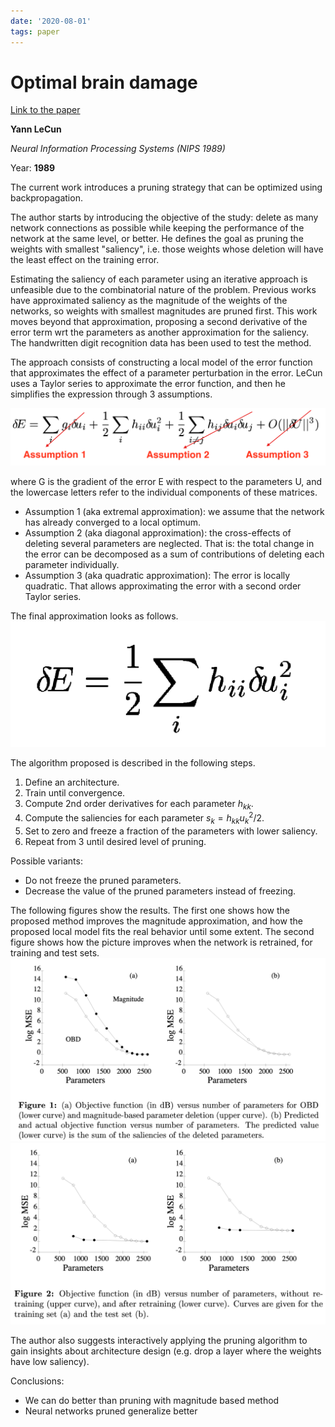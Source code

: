 ```yaml
---
date: '2020-08-01'
tags: paper
---
```

# Optimal brain damage

[Link to the paper](http://papers.nips.cc/paper/250-optimal-brain-damage)

**Yann LeCun**

*Neural Information Processing Systems (NIPS 1989)*

Year: **1989**

The current work introduces a pruning strategy that can be optimized using backpropagation.

The author starts by introducing the objective of the study: delete as many network connections as possible while keeping the performance of the network at the same level, or better. He defines the goal as pruning the weights with smallest "saliency", i.e. those weights whose deletion will have the least effect on the training error.

Estimating the saliency of each parameter using an iterative approach is unfeasible due to the combinatorial nature of the problem. Previous works have approximated saliency as the magnitude of the weights of the networks, so weights with smallest magnitudes are pruned first. This work moves beyond that approximation, proposing a second derivative of the error term wrt the parameters as another approximation for the saliency. The handwritten digit recognition data has been used to test the method.

The approach consists of constructing a local model of the error function that approximates the effect of a parameter perturbation in the error. LeCun uses a Taylor series to approximate the error function, and then he simplifies the expression through 3 assumptions.

![](assets/lecun1989/obd-assumptions.png)

where G is the gradient of the error E with respect to the parameters U, and the lowercase letters refer to the individual components of these matrices.

- Assumption 1 (aka extremal approximation): we assume that the network has already converged to a local optimum.
- Assumption 2 (aka diagonal approximation): the cross-effects of deleting several parameters are neglected. That is: the total change in the error can be decomposed as a sum of contributions of deleting each parameter individually.
- Assumption 3 (aka quadratic approximation): The error is locally quadratic. That allows approximating the error with a second order Taylor series.

The final approximation looks as follows.
![](assets/lecun1989/obd-approx.png)

The algorithm proposed is described in the following steps.

1. Define an architecture.
2. Train until convergence.
3. Compute 2nd order derivatives for each parameter $h_{kk}$.
4. Compute the saliencies for each parameter $s_k = h_{kk}u_k^2/2$.
5. Set to zero and freeze a fraction of the parameters with lower saliency.
6. Repeat from 3 until desired level of pruning.

Possible variants:
- Do not freeze the pruned parameters.
- Decrease the value of the pruned parameters instead of freezing.

The following figures show the results. The first one shows how the proposed method improves the magnitude approximation, and how the proposed local model fits the real behavior until some extent. The second figure shows how the picture improves when the network is retrained, for training and test sets.
![](assets/lecun1989/obd-results.png)
![](assets/lecun1989/obd-retrain.png)

The author also suggests interactively applying the pruning algorithm to gain insights about architecture design (e.g. drop a layer where the weights have low saliency).

Conclusions:
- We can do better than pruning with magnitude based method
- Neural networks pruned generalize better

